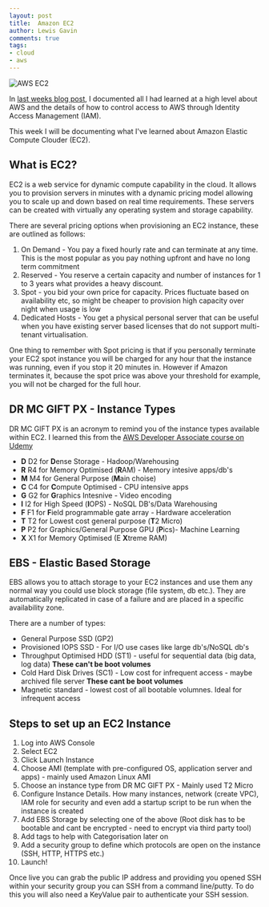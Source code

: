 ```yaml
--- 
layout: post 
title:  Amazon EC2
author: Lewis Gavin 
comments: true 
tags: 
- cloud
- aws
---
```


![AWS EC2](https://www.lewisgavin.co.uk/images/ec2.jpg)

In [last weeks blog post](https://www.lewisgavin.co.uk/AWSOverview), I documented all I had learned at a high level about AWS and the details of how to control access to AWS through Identity Access Management (IAM).

This week I will be documenting what I've learned about Amazon Elastic Compute Clouder (EC2).


## What is EC2?

EC2 is a web service for dynamic compute capability in the cloud. It allows you to provision servers in minutes with a dynamic pricing model allowing you to scale up and down based on real time requirements. These servers can be created with virtually any operating system and storage capability.

There are several pricing options when provisioning an EC2 instance, these are outlined as follows:

1. On Demand - You pay a fixed hourly rate and can terminate at any time. This is the most popular as you pay nothing upfront and have no long term commitment
2. Reserved - You reserve a certain capacity and number of instances for 1 to 3 years what provides a heavy discount.
3. Spot - you bid your own price for capacity. Prices fluctuate based on availability etc, so might be cheaper to provision high capacity over night when usage is low
4. Dedicated Hosts - You get a physical personal server that can be useful when you have existing server based licenses that do not support multi-tenant virtualisation. 

One thing to remember with Spot pricing is that if you personally terminate your EC2 spot instance you will be charged for any hour that the instance was running, even if you stop it 20 minutes in. However if Amazon terminates it, because the spot price was above your threshold for example, you will not be charged for the full hour.


## DR MC GIFT PX - Instance Types

DR MC GIFT PX is an acronym to remind you of the instance types available within EC2. I learned this from the [AWS Developer Associate course on Udemy](https://www.udemy.com/aws-certified-developer-associate/)

- **D** D2 for **D**ense Storage - Hadoop/Warehousing
- **R** R4 for Memory Optimised (**R**AM) - Memory intesive apps/db's
- **M** M4 for General Purpose (**M**ain choise)
- **C** C4 for **C**ompute Optimised - CPU intensive apps
- **G** G2 for **G**raphics Intesnive - Video encoding
- **I** I2 for High Speed (**I**OPS) - NoSQL DB's/Data Warehousing
- **F** F1 for **F**ield programmable gate array - Hardware acceleration
- **T** T2 for Lowest cost general purpose (**T**2 Micro)
- **P** P2 for Graphics/General Purpose GPU (**P**ics)- Machine Learning    
- **X** X1 for Memory Optimised (E **X**treme RAM)

## EBS - Elastic Based Storage

EBS allows you to attach storage to your EC2 instances and use them any normal way you could use block storage (file system, db etc.). They are automatically replicated in case of a failure and are placed in a specific availability zone.

There are a number of types:
- General Purpose SSD (GP2)
- Provisioned IOPS SSD - For I/O use cases like large db's/NoSQL db's
- Throughput Optimised HDD (ST1) - useful for sequential data (big data, log data) **These can't be boot volumes**
- Cold Hard Disk Drives (SC1) - Low cost for infrequent access - maybe archived file server **These cant be boot volumes**
- Magnetic standard - lowest cost of all bootable volumnes. Ideal for infrequent access


## Steps to set up an EC2 Instance

1. Log into AWS Console
2. Select EC2 
3. Click Launch Instance
4. Choose AMI (template with pre-configured OS, application server and apps) - mainly used Amazon Linux AMI
5. Choose an instance type from DR MC GIFT PX - Mainly used T2 Micro
6. Configure Instance Details. How many instances, network (create VPC), IAM role for security and even add a startup script to be run when the instance is created
7. Add EBS Storage by selecting one of the above (Root disk has to be bootable and cant be encrypted - need to encrypt via third party tool)
8. Add tags to help with Categorisation later on
9. Add a security group to define which protocols are open on the instance (SSH, HTTP, HTTPS etc.)
10. Launch!

Once live you can grab the public IP address and providing you opened SSH within your security group you can SSH from a command line/putty. To do this you will also need a KeyValue pair to authenticate your SSH session.     








